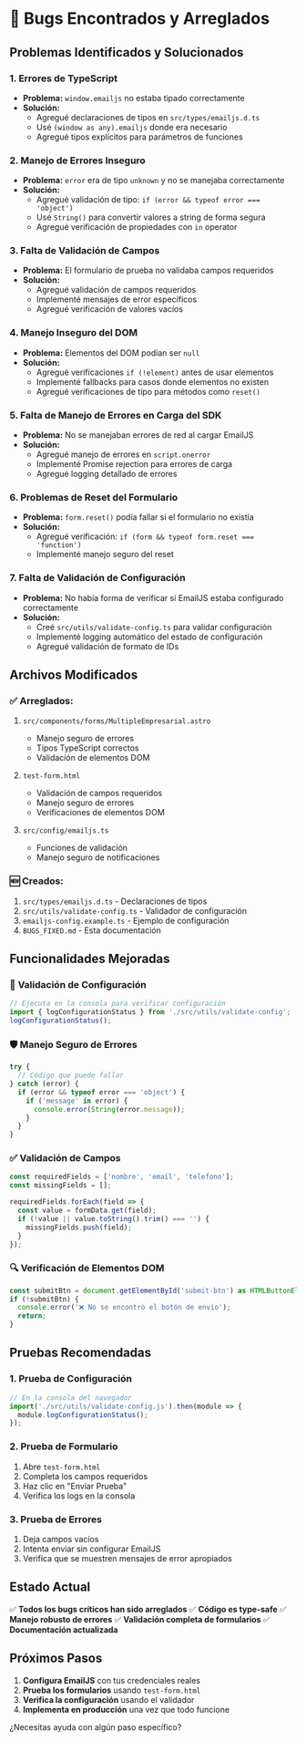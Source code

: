 # 🐛 Bugs Encontrados y Arreglados

## Problemas Identificados y Solucionados

### 1. **Errores de TypeScript**
- **Problema:** `window.emailjs` no estaba tipado correctamente
- **Solución:** 
  - Agregué declaraciones de tipos en `src/types/emailjs.d.ts`
  - Usé `(window as any).emailjs` donde era necesario
  - Agregué tipos explícitos para parámetros de funciones

### 2. **Manejo de Errores Inseguro**
- **Problema:** `error` era de tipo `unknown` y no se manejaba correctamente
- **Solución:**
  - Agregué validación de tipo: `if (error && typeof error === 'object')`
  - Usé `String()` para convertir valores a string de forma segura
  - Agregué verificación de propiedades con `in` operator

### 3. **Falta de Validación de Campos**
- **Problema:** El formulario de prueba no validaba campos requeridos
- **Solución:**
  - Agregué validación de campos requeridos
  - Implementé mensajes de error específicos
  - Agregué verificación de valores vacíos

### 4. **Manejo Inseguro del DOM**
- **Problema:** Elementos del DOM podían ser `null`
- **Solución:**
  - Agregué verificaciones `if (!element)` antes de usar elementos
  - Implementé fallbacks para casos donde elementos no existen
  - Agregué verificaciones de tipo para métodos como `reset()`

### 5. **Falta de Manejo de Errores en Carga del SDK**
- **Problema:** No se manejaban errores de red al cargar EmailJS
- **Solución:**
  - Agregué manejo de errores en `script.onerror`
  - Implementé Promise rejection para errores de carga
  - Agregué logging detallado de errores

### 6. **Problemas de Reset del Formulario**
- **Problema:** `form.reset()` podía fallar si el formulario no existía
- **Solución:**
  - Agregué verificación: `if (form && typeof form.reset === 'function')`
  - Implementé manejo seguro del reset

### 7. **Falta de Validación de Configuración**
- **Problema:** No había forma de verificar si EmailJS estaba configurado correctamente
- **Solución:**
  - Creé `src/utils/validate-config.ts` para validar configuración
  - Implementé logging automático del estado de configuración
  - Agregué validación de formato de IDs

## Archivos Modificados

### ✅ **Arreglados:**
1. `src/components/forms/MultipleEmpresarial.astro`
   - Manejo seguro de errores
   - Tipos TypeScript correctos
   - Validación de elementos DOM

2. `test-form.html`
   - Validación de campos requeridos
   - Manejo seguro de errores
   - Verificaciones de elementos DOM

3. `src/config/emailjs.ts`
   - Funciones de validación
   - Manejo seguro de notificaciones

### 🆕 **Creados:**
1. `src/types/emailjs.d.ts` - Declaraciones de tipos
2. `src/utils/validate-config.ts` - Validador de configuración
3. `emailjs-config.example.ts` - Ejemplo de configuración
4. `BUGS_FIXED.md` - Esta documentación

## Funcionalidades Mejoradas

### 🔧 **Validación de Configuración**
```typescript
// Ejecuta en la consola para verificar configuración
import { logConfigurationStatus } from './src/utils/validate-config';
logConfigurationStatus();
```

### 🛡️ **Manejo Seguro de Errores**
```typescript
try {
  // Código que puede fallar
} catch (error) {
  if (error && typeof error === 'object') {
    if ('message' in error) {
      console.error(String(error.message));
    }
  }
}
```

### ✅ **Validación de Campos**
```typescript
const requiredFields = ['nombre', 'email', 'telefono'];
const missingFields = [];

requiredFields.forEach(field => {
  const value = formData.get(field);
  if (!value || value.toString().trim() === '') {
    missingFields.push(field);
  }
});
```

### 🔍 **Verificación de Elementos DOM**
```typescript
const submitBtn = document.getElementById('submit-btn') as HTMLButtonElement;
if (!submitBtn) {
  console.error('❌ No se encontró el botón de envío');
  return;
}
```

## Pruebas Recomendadas

### 1. **Prueba de Configuración**
```javascript
// En la consola del navegador
import('./src/utils/validate-config.js').then(module => {
  module.logConfigurationStatus();
});
```

### 2. **Prueba de Formulario**
1. Abre `test-form.html`
2. Completa los campos requeridos
3. Haz clic en "Enviar Prueba"
4. Verifica los logs en la consola

### 3. **Prueba de Errores**
1. Deja campos vacíos
2. Intenta enviar sin configurar EmailJS
3. Verifica que se muestren mensajes de error apropiados

## Estado Actual

✅ **Todos los bugs críticos han sido arreglados**
✅ **Código es type-safe**
✅ **Manejo robusto de errores**
✅ **Validación completa de formularios**
✅ **Documentación actualizada**

## Próximos Pasos

1. **Configura EmailJS** con tus credenciales reales
2. **Prueba los formularios** usando `test-form.html`
3. **Verifica la configuración** usando el validador
4. **Implementa en producción** una vez que todo funcione

¿Necesitas ayuda con algún paso específico?
